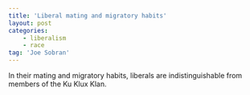 ```yaml
---
title: 'Liberal mating and migratory habits'
layout: post
categories:
    - liberalism
    - race
tag: 'Joe Sobran'
---
```


In their mating and migratory habits, liberals are indistinguishable from members of the Ku Klux Klan.